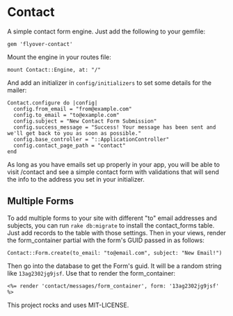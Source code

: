 # Contact

A simple contact form engine. Just add the following to your gemfile:

`gem 'flyover-contact'`

Mount the engine in your routes file:

`mount Contact::Engine, at: "/"`

And add an initializer in `config/initializers` to set some details for the mailer:

```
Contact.configure do |config|
  config.from_email = "from@example.com"
  config.to_email = "to@example.com"
  config.subject = "New Contact Form Submission"
  config.success_message = "Success! Your message has been sent and we'll get back to you as soon as possible."
  config.base_controller = "::ApplicationController"
  config.contact_page_path = "contact"
end
```

As long as you have emails set up properly in your app, you will be able to visit /contact and see a simple contact form with validations that will send the info to the address you set in your initializer.

## Multiple Forms
To add multiple forms to your site with different "to" email addresses and subjects, you can run `rake db:migrate` to install the contact_forms table. Just add records to the table with those settings. Then in your views, render the form_container partial with the form's GUID passed in as follows:

```
Contact::Form.create(to_email: "to@email.com", subject: "New Email!")
```

Then go into the database to get the Form's guid. It will be a random string like `13ag2302jg9jsf`. Use that to render the form_container:

```
<%= render 'contact/messages/form_container', form: '13ag2302jg9jsf' %>
```

This project rocks and uses MIT-LICENSE.
